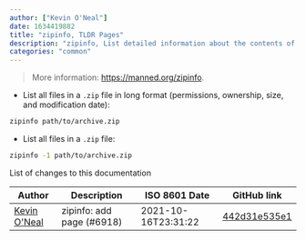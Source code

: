 ```yaml
---
author: ["Kevin O'Neal"]
date: 1634419882
title: "zipinfo, TLDR Pages"
description: "zipinfo, List detailed information about the contents of a `.zip` file."
categories: "common"
---
```

> More information: <https://manned.org/zipinfo>.

- List all files in a `.zip` file in long format (permissions, ownership, size, and modification date):

```bash
zipinfo path/to/archive.zip
```

- List all files in a `.zip` file:

```bash
zipinfo -1 path/to/archive.zip
```
List of changes to this documentation


Author | Description | ISO 8601 Date | GitHub link
------|-----|-----|-----
[Kevin O'Neal](mailto:oneal.kevin@gmail.com) | zipinfo: add page (#6918) | 2021-10-16T23:31:22 | [442d31e535e1](https://github.com/tldr-pages/tldr/commit/442d31e535e141a0ef3c819541b4f0cd5fedef0a)

